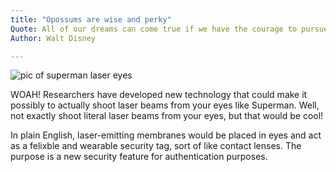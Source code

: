 ```yaml
---
title: "Opossums are wise and perky"
Quote: All of our dreams can come true if we have the courage to pursue them.
Author: Walt Disney

---
```


<img src="/Blog/img/laser.jpg" alt="pic of superman laser eyes">

WOAH! Researchers have developed new technology that could make it possibly to actually shoot laser beams from your eyes like Superman. Well, not exactly shoot literal laser beams from your eyes, but that would be cool!

In plain English, laser-emitting membranes would be placed in eyes and act as a felixble and wearable security tag, sort of like contact lenses. The purpose is a new security feature for authentication purposes. 
